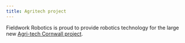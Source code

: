 ```yaml
---
title: Agritech project
---
```


Fieldwork Robotics is proud to provide robotics technology for the large new [Agri-tech Cornwall project](https://www.plymouth.ac.uk/research/institutes/sustainable-earth/agri-tech).
